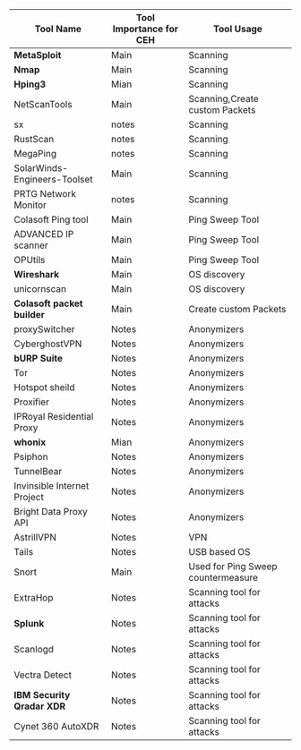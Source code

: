 | Tool Name                    | Tool Importance for CEH | Tool Usage                     |
|------------------------------|-------------------------|--------------------------------|
| **MetaSploit**               | Main                    | Scanning                       |
| **Nmap**                     | Main                    | Scanning                       |
| **Hping3**                   | Mian                    | Scanning                       |
| NetScanTools                 | Main                    | Scanning,Create custom Packets |
| sx                           | notes                   | Scanning                       |
| RustScan                     | notes                   | Scanning                       |
| MegaPing                     | notes                   | Scanning                       |
| SolarWinds-Engineers-Toolset | Main                    | Scanning                       |
| PRTG Network Monitor         | notes                   | Scanning                       | Angry IP Scanner          | Main  | Ping Sweep Tool       |
| Colasoft Ping tool        | Main  | Ping Sweep Tool       |
| ADVANCED IP scanner       | Main  | Ping Sweep Tool       |
| OPUtils                   | Main  | Ping Sweep Tool       |
| **Wireshark**               | Main  | OS discovery          |
| unicornscan               | Main  | OS discovery          |
| **Colasoft packet builder**   | Main  | Create custom Packets |
| proxySwitcher             | Notes | Anonymizers           |
| CyberghostVPN             | Notes | Anonymizers           |
| **bURP Suite**                | Notes | Anonymizers           |
| Tor                       | Notes | Anonymizers           |
| Hotspot sheild            | Notes | Anonymizers           |
| Proxifier                 | Notes | Anonymizers           |
| IPRoyal Residential Proxy | Notes | Anonymizers           |
| **whonix**                      | Mian  | Anonymizers                        |
| Psiphon                     | Notes | Anonymizers                        |
| TunnelBear                  | Notes | Anonymizers                        |
| Invinsible Internet Project | Notes | Anonymizers                        |
| Bright Data Proxy API       | Notes | Anonymizers                        |
| AstrillVPN                  | Notes | VPN                                |
| Tails                       | Notes | USB based OS                       |
| Snort                       | Main  | Used for Ping Sweep countermeasure |
| ExtraHop                    | Notes | Scanning tool for attacks          |
| **Splunk**                      | Notes | Scanning tool for attacks          |
| Scanlogd                    | Notes | Scanning tool for attacks          |
| Vectra Detect               | Notes | Scanning tool for attacks          |
| **IBM Security Qradar XDR**     | Notes | Scanning tool for attacks          |
| Cynet 360 AutoXDR           | Notes | Scanning tool for attacks          |

